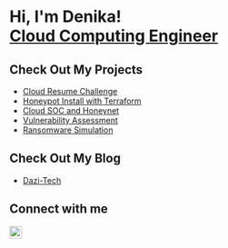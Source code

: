 <h1> Hi, I'm Denika! </br><a href="https://www.linkedin.com/in/denika-randle/">Cloud Computing Engineer</a>
<h2>Check Out My Projects</h2>

  - [Cloud Resume Challenge](https://github.com/denika01/Cloud-Resume)
  - [Honeypot Install with Terraform](https://github.com/denika01/Terraform-Honeypot)
  - [Cloud SOC and Honeynet](https://github.com/denika01/cloud-soc)
  - [Vulnerability Assessment](https://github.com/denika01/Vulnerability-Assessment)
  - [Ransomware Simulation](https://github.com/denika01/Ransomware-Simulation)

<h2>Check Out My Blog</h2>

- [Dazi-Tech](https://dazi-tech.webflow.io)

<h2>Connect with me</h2>

[<img align="left" alt="DenikaRandle | LinkedIn" width="22px" src="https://cdn.jsdelivr.net/npm/simple-icons@v3/icons/linkedin.svg" />][linkedin]

[linkedin]: https://linkedin.com/in/denika-randle


<!--
**denika01/denika01** is a ✨ _special_ ✨ repository because its `README.md` (this file) appears on your GitHub profile.

Here are some ideas to get you started:

- 🔭 I’m currently working on ...
- 🌱 I’m currently learning ...
- 👯 I’m looking to collaborate on ...
- 🤔 I’m looking for help with ...
- 💬 Ask me about ...
- 📫 How to reach me: ...
- 😄 Pronouns: ...
- ⚡ Fun fact: ...
-->

